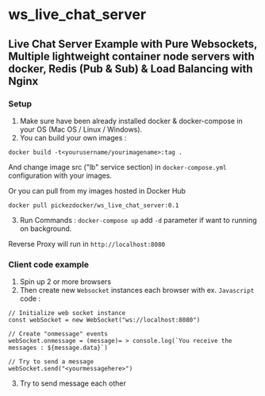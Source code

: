 # ws_live_chat_server

## Live Chat Server Example with Pure Websockets, Multiple lightweight container node servers with docker, Redis (Pub &amp; Sub) &amp; Load Balancing with Nginx

### Setup

1. Make sure have been already installed docker & docker-compose in your OS (Mac OS / Linux / Windows).
2. You can build your own images :

``` docker build -t<yourusername/yourimagename>:tag . ```

   And change image src ("lb" service section) in ```docker-compose.yml``` configuration with your images.

   Or you can pull from my images hosted in Docker Hub

``` docker pull pickezdocker/ws_live_chat_server:0.1 ```

3. Run Commands :
``` docker-compose up ```
   add ``` -d ``` parameter if want to running on background.

Reverse Proxy will run in ```http://localhost:8080```

### Client code example

1. Spin up 2 or more browsers
2. Then create new ```Websocket``` instances each browser with ex. ```Javascript``` code :

```
// Initialize web socket instance
const webSocket = new WebSocket("ws://localhost:8080")

// Create "onmessage" events
webSocket.onmessage = (message)= > console.log(`You receive the messages : ${message.data}`)

// Try to send a message
webSocket.send("<yourmessagehere>")

```

3. Try to send message each other
